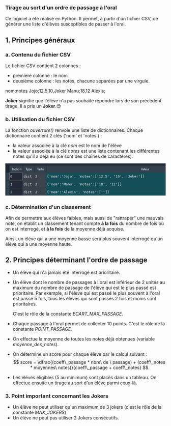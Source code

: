 ### Tirage au sort d'un ordre de passage à l'oral

Ce logiciel a été réalisé en Python. Il permet, à partir d'un fichier CSV, de générer une liste d'élèves susceptibles de passer à l'oral.



## 1. Principes généraux

### a. Contenu du fichier CSV
Le fichier CSV contient 2 colonnes : 
- première colonne : le nom
- deuxième colonne : les notes, chacune séparées par une virgule. 

nom;notes
Jojo;12.5,10,Joker
Manu;18,12
Alexis;

**Joker** signifie que l'élève n'a pas souhaité répondre lors de son précédent tirage. Il a pris un **Joker**.😊



### b. Utilisation du fichier CSV

La fonction *ouverture()* renvoie une liste de dictionnaires. Chaque dictionnaire contient 2 clés ('nom' et 'notes') :

- la valeur associée à la clé *nom* est le nom de l'élève
- la valeur associée à la clé *notes* est une liste contenant les différentes notes qu'il a déjà eu (ce sont des chaînes de caractères).

![](img-liste_dico.jpg)



### c. Détermination d'un classement

Afin de permettre aux élèves faibles, mais aussi de "rattraper" une mauvais note, on établit un classement tenant compte **à la fois** du nombre de fois où on est interrogé, et **à la fois** de la moyenne déjà acquise.

Ainsi, un élève qui a une moyenne basse sera plus souvent interrogé qu'un élève qui a une moyenne haute.




## 2. Principes déterminant l'ordre de passage

- Un élève qui n'a jamais été interrogé est prioritaire.

- Un élève dont le nombre de passages à l'oral est inférieur de 2 unités au maximum du nombre de passage de l'élève qui est le plus passé est prioritaire. Par exemple, si l'élève qui est passé le plus souvent à l'oral est passé 5 fois, tous les élèves qui sont passés 2 fois et moins sont prioritaires.

   C'est le rôle de la constante *ECART_MAX_PASSAGE*.

- Chaque passage à l'oral permet de collecter 10 points. C'est le rôle de la constante *POINT_PASSAGE*.

- On effectue la moyenne de toutes les notes déjà obtenues (variable *moyenne_des_notes*).

- On détermine un score pour chaque élève par le calcul suivant :
  $$
  score = \dfrac{(coeff\_passage * nbre\ de \ passage) + (coeff\_notes * moyennes\ notes)}{coeff\_passage + coeff\_notes}
  $$
  
- Les élèves éligibles (5 au minimum) sont placés dans un tableau. On effectue ensuite un tirage au sort d'un élève parmi ceux-là.



### 3. Point important concernant les Jokers

- Un élève ne peut utiliser qu'un maximum de 3 jokers (c'est le rôle de la constante *MAX_JOKERS*)
- Un élève ne peut pas utiliser 2 Jokers consécutifs.